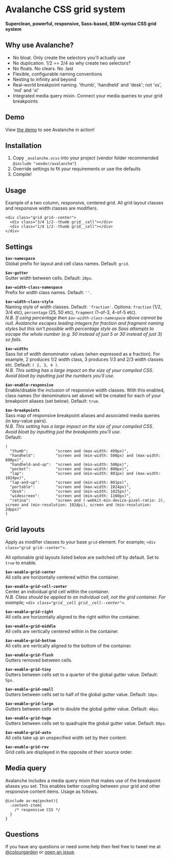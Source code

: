 # Avalanche CSS grid system

**Superclean, powerful, responsive, Sass-based, BEM-syntax CSS grid system**

## Why use Avalanche?

- No bloat. Only create the selectors you'll actually use
- No duplication. 1/2 == 2/4 so why create two selectors?
- No floats. No clears. No .last
- Flexible, configurable naming conventions
- Nesting to infinity and beyond
- Real-world breakpoint naming. 'thumb', 'handheld' and 'desk'; not 'xs', 'md' and 'xl'
- Integrated media query mixin. Connect your media queries to your grid breakpoints

## Demo

View <a href="http://colourgarden.net/avalanche/">the demo</a> to see Avalanche in action!

## Installation

1. Copy `_avalanche.scss` into your project (vendor folder recommended `@include "vendor/avalanche"`)
2. Override settings to fit your requirements or use the defaults
3. Compile!

## Usage

Example of a two column, responsive, centered grid. All grid layout classes and responsive width classes are modifiers.

```
<div class="grid grid--center">
  <div class="3/4 1/2--thumb grid__cell"></div>
  <div class="1/4 1/2--thumb grid__cell"></div>
</div>
```

## Settings

**`$av-namespace`**  
Global prefix for layout and cell class names. Default: `grid`.

**`$av-gutter`**  
Gutter width between cells. Default: `20px`.

**`$av-width-class-namespace`**  
Prefix for width class names. Default: `''`.

**`$av-width-class-style`**  
Naming style of width classes. Default: `'fraction'`. Options: `fraction` (1/2, 3/4 etc), `percentage` (25, 50 etc), `fragment` (1-of-3, 4-of-5 etc).  
*N.B. If using percentage then `$av-width-class-namespace` above cannot be null. Avalanche escapes leading integers for fraction and fragment naming styles but this isn't possible with percentage style as Sass attempts to escape the whole number (e.g. 50 instead of just 5 or 30 instead of just 3) so fails*.

**`$av-widths`**  
Sass list of width denominator values (when expressed as a fraction). For example, 2 produces 1/2 width class, 3 produces 1/3 and 2/3 width classes etc. Default: `( 2, 3, 4 )`.  
*N.B. This setting has a large impact on the size of your compiled CSS. Avoid bloat by inputting just the numbers you'll use.*

**`$av-enable-responsive`**  
Enable/disable the inclusion of responsive width classes. With this enabled, class names (for denominators set above) will be created for each of your breakpoint aliases (set below). Default: `true`.

**`$av-breakpoints`**  
Sass map of responsive breakpoint aliases and associated media queries (in key-value pairs).  
*N.B. This setting has a large impact on the size of your compiled CSS. Avoid bloat by inputting just the breakpoints you'll use.*  
Default:
```
(
  "thumb":            "screen and (max-width: 499px)",
  "handheld":         "screen and (min-width: 500px) and (max-width: 800px)",
  "handheld-and-up":  "screen and (min-width: 500px)",
  "pocket":           "screen and (max-width: 800px)",
  "lap":              "screen and (min-width: 801px) and (max-width: 1024px)",
  "lap-and-up":       "screen and (min-width: 801px)",
  "portable":         "screen and (max-width: 1024px)",
  "desk":             "screen and (min-width: 1025px)",
  "widescreen":       "screen and (min-width: 1160px)",
  "retina":           "screen and (-webkit-min-device-pixel-ratio: 2), screen and (min-resolution: 192dpi), screen and (min-resolution: 2dppx)"
)
```

## Grid layouts

Apply as modifier classes to your base `grid` element. For example; `<div class="grid grid--center">`.

All optionable grid layouts listed below are switched off by default. Set to `true` to enable.

**`$av-enable-grid-center`**  
All cells are horizontally centered within the container.

**`$av-enable-grid-cell-center`**  
Center an individual grid cell within the container.  
*N.B. Class should be applied to an individual cell, not the grid container. For example; `<div class="grid__cell grid__cell--center">`.*

**`$av-enable-grid-right`**  
All cells are horizontally aligned to the right within the container.

**`$av-enable-grid-middle`**  
All cells are vertically centered within in the container.

**`$av-enable-grid-bottom`**  
All cells are vertically aligned to the bottom of the container.

**`$av-enable-grid-flush`**  
Gutters removed between cells.

**`$av-enable-grid-tiny`**  
Gutters between cells set to a quarter of the global gutter value. Default: `5px`.

**`$av-enable-grid-small`**  
Gutters between cells set to half of the global gutter value. Default: `10px`.

**`$av-enable-grid-large`**  
Gutters between cells set to double the global gutter value. Default: `40px`.

**`$av-enable-grid-huge`**  
Gutters between cells set to quadruple the global gutter value. Default: `80px`.

**`$av-enable-grid-auto`**  
All cells take up an unspecified width set by their content.

**`$av-enable-grid-rev`**  
Grid cells are displayed in the opposite of their source order.

## Media query

Avalanche includes a media query mixin that makes use of the breakpoint aliases you set. This enables better coupling between your grid and other responsive content items. Usage as follows.

```
@include av-mq(pocket){
  .content-item{
    /* responsive CSS */
  }
}
```

## Questions

If you have any questions or need some help then feel free to tweet me at [@colourgarden](http://twitter.com/colourgarden) or [open an issue](https://github.com/colourgarden/avalanche/issues/new).